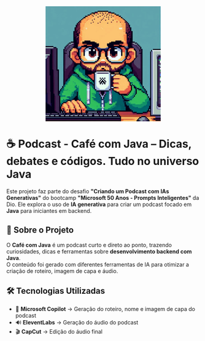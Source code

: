 <img src="assets/img/nerd.png" alt="Descrição da imagem" width="300" style="display: block; margin: auto;">

# ☕ Podcast - Café com Java – Dicas, debates e códigos. Tudo no universo Java   

Este projeto faz parte do desafio **"Criando um Podcast com IAs Generativas"** do bootcamp **"Microsoft 50 Anos - Prompts Inteligentes"** da Dio. Ele explora o uso de **IA generativa** para criar um podcast focado em **Java** para iniciantes em backend.  

## 🚀 Sobre o Projeto  

O **Café com Java** é um podcast curto e direto ao ponto, trazendo curiosidades, dicas e ferramentas sobre **desenvolvimento backend com Java**.  
O conteúdo foi gerado com diferentes ferramentas de IA para otimizar a criação de roteiro, imagem de capa e áudio.  

## 🛠️ Tecnologias Utilizadas  

- 🎨 **Microsoft Copilot** → Geração do roteiro, nome e imagem de capa do podcast  
- 🔊 **EleventLabs** → Geração do áudio do podcast  
- 🎬 **CapCut** → Edição do áudio final  


